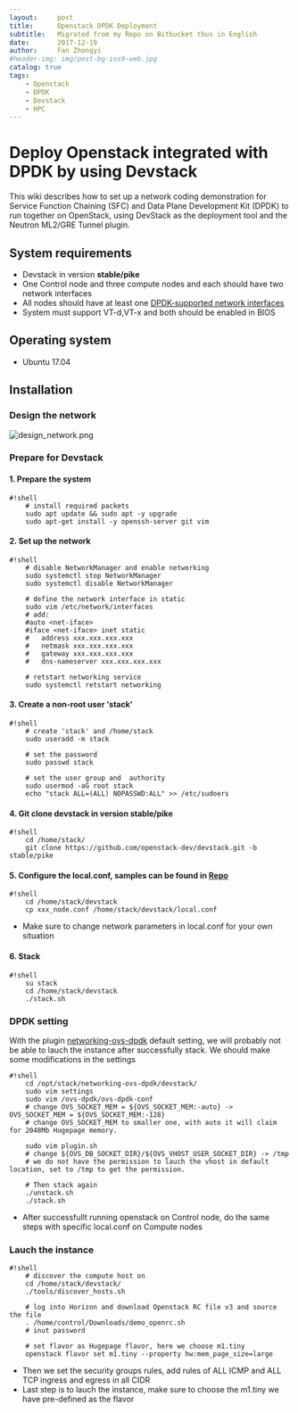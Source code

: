 ```yaml
---
layout:     post
title:      Openstack DPDK Deployment
subtitle:   Migrated from my Repo on Bitbucket thus in English
date:       2017-12-19
author:     Fan Zhongyi
#header-img: img/post-bg-ios9-web.jpg
catalog: true
tags:
    - Openstack
    - DPDK
    - Devstack
    - HPC
---
```


# Deploy Openstack integrated with DPDK by using Devstack
This wiki describes how to set up a network coding demonstration for Service Function Chaining (SFC) and Data Plane Development Kit (DPDK) to run together on OpenStack, using DevStack as the deployment tool and the Neutron ML2/GRE Tunnel plugin.
## System requirements
* Devstack in version **stable/pike**
* One Control node and three compute nodes and each should have two network interfaces
* All nodes should have at least one [DPDK-supported network interfaces](http://dpdk.org/doc/nics) 
* System must support VT-d,VT-x and both should be enabled in BIOS
## Operating system
* Ubuntu 17.04
## Installation
### Design the network
![design_network.png](/Users/fzyitt/Documents/fzyitt.github.io/img/design_network.png)
### Prepare for Devstack
#### 1. Prepare the system

```
#!shell
	# install required packets
	sudo apt update && sudo apt -y upgrade
	sudo apt-get install -y openssh-server git vim
```	

#### 2. Set up the network

```
#!shell	
	# disable NetworkManager and enable networking
	sudo systemctl stop NetworkManager
	sudo systemctl disable NetworkManager
	
	# define the network interface in static
	sudo vim /etc/network/interfaces
	# add:
	#auto <net-iface>
	#iface <net-iface> inet static
	#	address xxx.xxx.xxx.xxx
	#	netmask xxx.xxx.xxx.xxx
	#	gateway xxx.xxx.xxx.xxx
	#	dns-nameserver xxx.xxx.xxx.xxx
	
	# retstart networking service
	sudo systemctl retstart networking
```	

#### 3. Create a non-root user 'stack'

```
#!shell	
	# create 'stack' and /home/stack 
	sudo useradd -m stack
	
	# set the password
	sudo passwd stack
	
	# set the user group and  authority
	sudo usermod -aG root stack
	echo "stack ALL=(ALL) NOPASSWD:ALL" >> /etc/sudoers
```	

#### 4. Git clone devstack in version stable/pike

```
#!shell	
	cd /home/stack/
	git clone https://github.com/openstack-dev/devstack.git -b stable/pike
```	

#### 5. Configure the local.conf, samples can be found in [Repo](https://bitbucket.org/comnets/dpdk-openstack/src/768f3d845896/devstack_conf/?at=master)

```
#!shell	    
	cd /home/stack/devstack
	cp xxx_node.conf /home/stack/devstack/local.conf
```	

* Make sure to change network parameters in local.conf for your own situation

#### 6. Stack

```
#!shell	
	su stack
	cd /home/stack/devstack
	./stack.sh
```	

### DPDK setting
With the plugin [networking-ovs-dpdk](https://github.com/openstack/networking-ovs-dpdk) default setting, we will probably not be able to lauch the instance after successfully stack. We should make some modifications in the settings

```
#!shell	
	cd /opt/stack/networking-ovs-dpdk/devstack/
	sudo vim settings
	sudo vim /ovs-dpdk/ovs-dpdk-conf 
	# change OVS_SOCKET_MEM = ${OVS_SOCKET_MEM:-auto} -> OVS_SOCKET_MEM = ${OVS_SOCKET_MEM:-128}
	# change OVS_SOCKET_MEM to smaller one, with auto it will claim for 2048Mb Hugepage memory.
	
	sudo vim plugin.sh
	# change ${OVS_DB_SOCKET_DIR}/${OVS_VHOST_USER_SOCKET_DIR} -> /tmp
	# we do not have the permission to lauch the vhost in default location, set to /tmp to get the permission.
	
	# Then stack again
	./unstack.sh
	./stack.sh
```	

* After successfullt running openstack on Control node, do the same steps with specific local.conf on Compute nodes

### Lauch the instance

```
#!shell	
	# discover the compute host on 
	cd /home/stack/devstack/
	./tools/discover_hosts.sh

	# log into Horizon and download Openstack RC file v3 and source the file
	. /home/control/Downloads/demo_openrc.sh
	# inut password
	
	# set flavor as Hugepage flavor, here we choose m1.tiny
 	openstack flavor set m1.tiny --property hw:mem_page_size=large
```

* Then we set the security groups rules, add rules of ALL ICMP and ALL TCP ingress and egress in all CIDR
* Last step is to lauch the instance, make sure to choose the m1.tiny we have pre-defined as the flavor
	 
